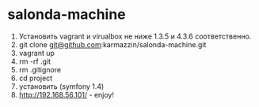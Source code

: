 salonda-machine
===============

1. Установить vagrant и virualbox не ниже 1.3.5 и 4.3.6 соответственно.
2. git clone git@github.com:karmazzin/salonda-machine.git
3. vagrant up
4. rm -rf .git 
5. rm .gitignore
6. cd project
7. установить (symfony 1.4)
8. http://192.168.56.101/ - enjoy!
